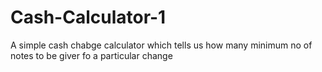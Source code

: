 # Cash-Calculator-1
 A simple cash chabge calculator which tells us how many minimum no of notes to be giver fo a particular change 
